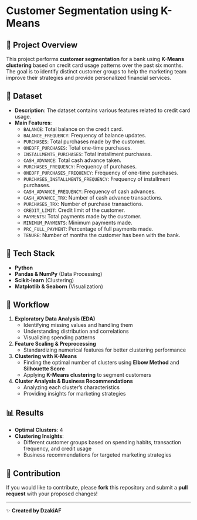 # Customer Segmentation using K-Means

## 📌 Project Overview
This project performs **customer segmentation** for a bank using **K-Means clustering** based on credit card usage patterns over the past six months. The goal is to identify distinct customer groups to help the marketing team improve their strategies and provide personalized financial services.

## 📂 Dataset
- **Description**: The dataset contains various features related to credit card usage.
- **Main Features**:
  - `BALANCE`: Total balance on the credit card.
  - `BALANCE_FREQUENCY`: Frequency of balance updates.
  - `PURCHASES`: Total purchases made by the customer.
  - `ONEOFF_PURCHASES`: Total one-time purchases.
  - `INSTALLMENTS_PURCHASES`: Total installment purchases.
  - `CASH_ADVANCE`: Total cash advance taken.
  - `PURCHASES_FREQUENCY`: Frequency of purchases.
  - `ONEOFF_PURCHASES_FREQUENCY`: Frequency of one-time purchases.
  - `PURCHASES_INSTALLMENTS_FREQUENCY`: Frequency of installment purchases.
  - `CASH_ADVANCE_FREQUENCY`: Frequency of cash advances.
  - `CASH_ADVANCE_TRX`: Number of cash advance transactions.
  - `PURCHASES_TRX`: Number of purchase transactions.
  - `CREDIT_LIMIT`: Credit limit of the customer.
  - `PAYMENTS`: Total payments made by the customer.
  - `MINIMUM_PAYMENTS`: Minimum payments made.
  - `PRC_FULL_PAYMENT`: Percentage of full payments made.
  - `TENURE`: Number of months the customer has been with the bank.

## 🔧 Tech Stack
- **Python**
- **Pandas & NumPy** (Data Processing)
- **Scikit-learn** (Clustering)
- **Matplotlib & Seaborn** (Visualization)

## 📌 Workflow
1. **Exploratory Data Analysis (EDA)**
   - Identifying missing values and handling them
   - Understanding distribution and correlations
   - Visualizing spending patterns
2. **Feature Scaling & Preprocessing**
   - Standardizing numerical features for better clustering performance
3. **Clustering with K-Means**
   - Finding the optimal number of clusters using **Elbow Method** and **Silhouette Score**
   - Applying **K-Means clustering** to segment customers
4. **Cluster Analysis & Business Recommendations**
   - Analyzing each cluster’s characteristics
   - Providing insights for marketing strategies

## 📊 Results
- **Optimal Clusters**: 4
- **Clustering Insights**:
  - Different customer groups based on spending habits, transaction frequency, and credit usage
  - Business recommendations for targeted marketing strategies

## 🤝 Contribution
If you would like to contribute, please **fork** this repository and submit a **pull request** with your proposed changes!

---
✨ **Created by DzakiAF**

